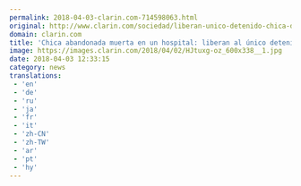 ```yaml
---
permalink: 2018-04-03-clarin.com-714598063.html
original: http://www.clarin.com/sociedad/liberan-unico-detenido-chica-dejaron-muerta-hospital_0_ryhPcJWjz.html
domain: clarin.com
title: 'Chica abandonada muerta en un hospital: liberan al único detenido'
image: https://images.clarin.com/2018/04/02/HJtuxg-oz_600x338__1.jpg
date: 2018-04-03 12:33:15
category: news
translations: 
 - 'en'
 - 'de'
 - 'ru'
 - 'ja'
 - 'fr'
 - 'it'
 - 'zh-CN'
 - 'zh-TW'
 - 'ar'
 - 'pt'
 - 'hy'
---
```


